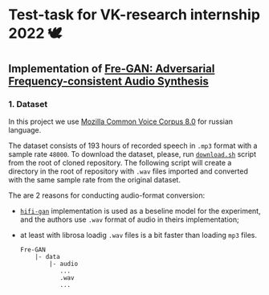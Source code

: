 # Test-task for VK-research internship 2022 :dove:
## Implementation of [Fre-GAN: Adversarial Frequency-consistent Audio Synthesis](https://arxiv.org/pdf/2106.02297.pdf)

### 1. Dataset

In this project we use [Mozilla Common Voice Corpus 8.0](https://commonvoice.mozilla.org/ru/datasets) for russian language.

The dataset consists of 193 hours of recorded speech in `.mp3` format with a sample rate `48000`. To download the dataset, please, run [`download.sh`](download.sh) script from the root of cloned repository. The following script will create a directory in the root of repository with `.wav` files imported and converted with the same sample rate from the original dataset. 

The are 2 reasons for conducting audio-format conversion: 
- [`hifi-gan`](https://github.com/jik876/hifi-gan/blob/master/) implementation is used as a beseline model for the experiment, and the authors use `.wav` format of audio in theirs implementation;
- at least with librosa loadig `.wav` files is a bit faster than loading `mp3` files.


      Fre-GAN
          |- data
              |- audio
                 ...
                 .wav
                 ...
